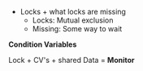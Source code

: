 - Locks + what locks are missing
  - Locks: Mutual exclusion
  - Missing: Some way to wait

**Condition Variables**

Lock + CV's + shared Data = **Monitor**
